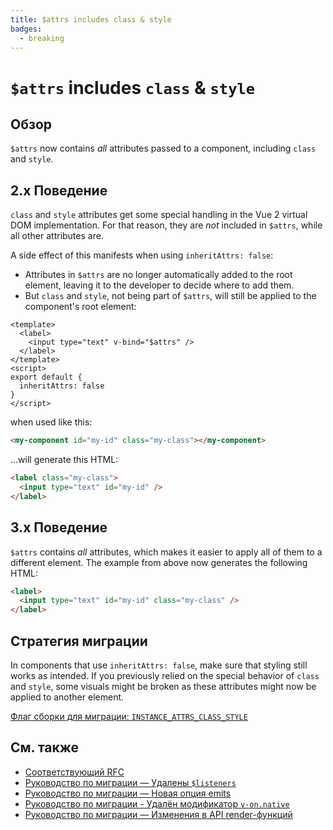 ```yaml
---
title: $attrs includes class & style
badges:
  - breaking
---
```


# `$attrs` includes `class` & `style` <MigrationBadges :badges="$frontmatter.badges" />

## Обзор

`$attrs` now contains _all_ attributes passed to a component, including `class` and `style`.

## 2.x Поведение

`class` and `style` attributes get some special handling in the Vue 2 virtual DOM implementation. For that reason, they are _not_ included in `$attrs`, while all other attributes are.

A side effect of this manifests when using `inheritAttrs: false`:

- Attributes in `$attrs` are no longer automatically added to the root element, leaving it to the developer to decide where to add them.
- But `class` and `style`, not being part of `$attrs`, will still be applied to the component's root element:

```vue
<template>
  <label>
    <input type="text" v-bind="$attrs" />
  </label>
</template>
<script>
export default {
  inheritAttrs: false
}
</script>
```

when used like this:

```html
<my-component id="my-id" class="my-class"></my-component>
```

...will generate this HTML:

```html
<label class="my-class">
  <input type="text" id="my-id" />
</label>
```

## 3.x Поведение

`$attrs` contains _all_ attributes, which makes it easier to apply all of them to a different element. The example from above now generates the following HTML:

```html
<label>
  <input type="text" id="my-id" class="my-class" />
</label>
```

## Стратегия миграции

In components that use `inheritAttrs: false`, make sure that styling still works as intended. If you previously relied on the special behavior of `class` and `style`, some visuals might be broken as these attributes might now be applied to another element.

[Флаг сборки для миграции: `INSTANCE_ATTRS_CLASS_STYLE`](../migration-build.html#compat-configuration)

## См. также

- [Соответствующий RFC](https://github.com/vuejs/rfcs/blob/master/active-rfcs/0031-attr-fallthrough.md)
- [Руководство по миграции — Удалены `$listeners`](./listeners-removed.md)
- [Руководство по миграции — Новая опция emits](./emits-option.md)
- [Руководство по миграции - Удалён модификатор `v-on.native`](./v-on-native-modifier-removed.md)
- [Руководство по миграции — Изменения в API render-функций](./render-function-api.md)
